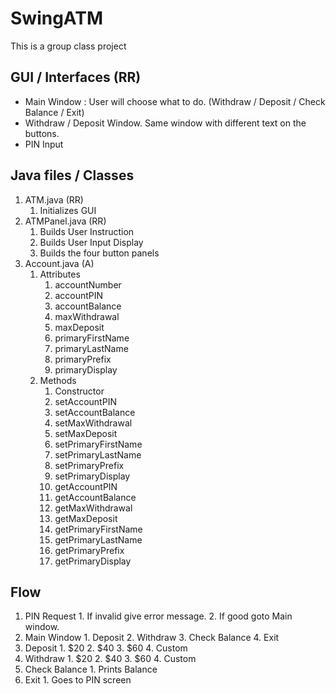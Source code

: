 # SwingATM
This is a group class project

## GUI / Interfaces (RR)
* Main Window : User will choose what to do. (Withdraw / Deposit / Check Balance / Exit)
* Withdraw / Deposit Window.  Same window with different text on the buttons.
* PIN Input

## Java files / Classes
  1. ATM.java (RR)
      1. Initializes GUI
  2. ATMPanel.java (RR)
      1. Builds User Instruction
      2. Builds User Input Display
      3. Builds the four button panels
  3. Account.java (A)
      1. Attributes
          1. accountNumber
          2. accountPIN
          3. accountBalance
          4. maxWithdrawal
          5. maxDeposit
          6. primaryFirstName
          7. primaryLastName
          8. primaryPrefix
          9. primaryDisplay
      2. Methods
          1. Constructor
          2. setAccountPIN
          3. setAccountBalance
          4. setMaxWithdrawal
          5. setMaxDeposit
          6. setPrimaryFirstName
          7. setPrimaryLastName
          8. setPrimaryPrefix
          9. setPrimaryDisplay
          10. getAccountPIN
          11. getAccountBalance
          12. getMaxWithdrawal
          13. getMaxDeposit
          14. getPrimaryFirstName
          15. getPrimaryLastName
          16. getPrimaryPrefix
          17. getPrimaryDisplay

## Flow
  1. PIN Request
    1. If invalid give error message.
    2. If good goto Main window.
  2. Main Window
    1. Deposit
    2. Withdraw
    3. Check Balance
    4. Exit
  3. Deposit
    1. $20
    2. $40
    3. $60
    4. Custom
  4. Withdraw
    1. $20
    2. $40
    3. $60
    4. Custom
  5. Check Balance
    1. Prints Balance
  6. Exit
    1. Goes to PIN screen
